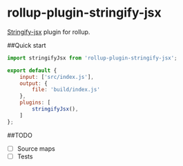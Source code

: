 # rollup-plugin-stringify-jsx
[Stringify-jsx](https://github.com/TargetTaiga/stringify-jsx) plugin for rollup.

##Quick start
```js
import stringifyJsx from 'rollup-plugin-stringify-jsx';

export default {
    input: ['src/index.js'],
    output: {
        file: 'build/index.js'
    },
    plugins: [
        stringifyJsx(),
    ]
};
```

##TODO
- [ ] Source maps
- [ ] Tests
